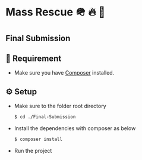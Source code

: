 # Mass Rescue 🪖 🔥 🚓

## Final Submission

## 📙 Requirement

* Make sure you have [Composer](https://getcomposer.org) installed.


## ⚙️ Setup
* Make sure to the folder root directory
    ```bash
    $ cd ./Final-Submission
    ```

* Install the dependencies with composer as below

    ```bash
    $ composer install
    ```

* Run the project
